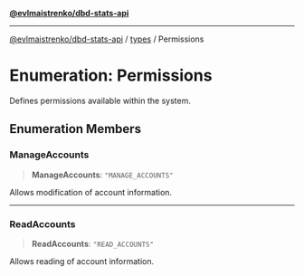 [**@evlmaistrenko/dbd-stats-api**](../../../README.md)

---

[@evlmaistrenko/dbd-stats-api](../../../README.md) / [types](../README.md) / Permissions

# Enumeration: Permissions

Defines permissions available within the system.

## Enumeration Members

### ManageAccounts

> **ManageAccounts**: `"MANAGE_ACCOUNTS"`

Allows modification of account information.

---

### ReadAccounts

> **ReadAccounts**: `"READ_ACCOUNTS"`

Allows reading of account information.
